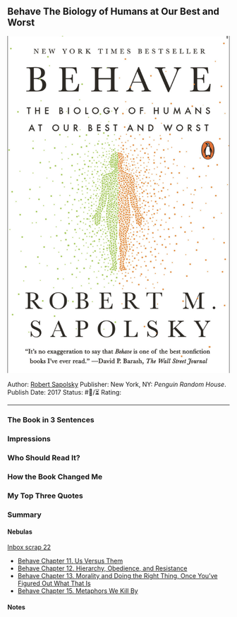 ## Behave The Biology of Humans at Our Best and Worst

[ ![150](%E2%9A%99%EF%B8%8F%20Tools/%F0%9F%93%B8%20Images/6E69E7DD-7645-4EE8-A296-B53F6AA75BD5.jpeg) ](https://www.amazon.com/gp/aw/d/B01IAUGC5S/ref=tmm_kin_swatch_0?ie=UTF8&qid=1680304054&sr=8-1)

Author: [Robert Sapolsky]()
Publisher: New York, NY: *Penguin Random House*. 
Publish Date: 2017
Status: #💫/⏳ 
Rating:

---

### The Book in 3 Sentences

### Impressions

### Who Should Read It?

### How the Book Changed Me

### My Top Three Quotes

### Summary

#### Nebulas

[Inbox scrap 22]()

* [Behave Chapter 11. Us Versus Them](Behave%20Chapter%2011.%20Us%20Versus%20Them.md)
* [Behave Chapter 12. Hierarchy, Obedience, and Resistance](Behave%20Chapter%2012.%20Hierarchy,%20Obedience,%20and%20Resistance.md)
* [Behave Chapter 13. Morality and Doing the Right Thing, Once You’ve Figured Out What That Is](Behave%20Chapter%2013.%20Morality%20and%20Doing%20the%20Right%20Thing,%20Once%20You%E2%80%99ve%20Figured%20Out%20What%20That%20Is.md)
* [Behave Chapter 15. Metaphors We Kill By](Behave%20Chapter%2015.%20Metaphors%20We%20Kill%20By.md)

#### Notes
